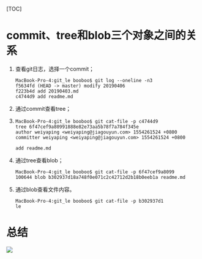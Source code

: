 [TOC]
# commit、tree和blob三个对象之间的关系

1. 查看git日志，选择一个commit；

   ```
   MacBook-Pro-4:git_le booboo$ git log --oneline -n3
   f5634fd (HEAD -> master) modify 20190406
   f223b4d add 20190403.md
   c4744d9 add readme.md
   ```

2. 通过commit查看tree；

3. ```
   MacBook-Pro-4:git_le booboo$ git cat-file -p c4744d9
   tree 6f47cef9a80991888e82e73aa5b78f7a784f345e
   author weiyaping <weiyaping@jiagouyun.com> 1554261524 +0800
   committer weiyaping <weiyaping@jiagouyun.com> 1554261524 +0800
   
   add readme.md
   ```

4. 通过tree查看blob；

   ```
   MacBook-Pro-4:git_le booboo$ git cat-file -p 6f47cef9a8099
   100644 blob b302937d18a748f0e071c2c42712d2b18b0eeb1a	readme.md
   ```

5. 通过blob查看文件内容。

   ```
   MacBook-Pro-4:git_le booboo$ git cat-file -p b302937d1
   le
   ```

   

# 总结

![](pic/006.jpg)